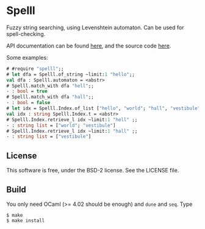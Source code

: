 # Spelll

Fuzzy string searching, using Levenshtein automaton. Can be used for spell-checking.

API documentation can be found [here](http://c-cube.github.io/spelll/),
and the source code [here](https://github.com/c-cube/spelll).

Some examples:

```ocaml
# #require "spelll";;
# let dfa = Spelll.of_string ~limit:1 "hello";;
val dfa : Spelll.automaton = <abstr>
# Spelll.match_with dfa "hell";;
- : bool = true
# Spelll.match_with dfa "hall";;
- : bool = false
# let idx = Spelll.Index.of_list ["hello", "world"; "hall", "vestibule"];;
val idx : string Spelll.Index.t = <abstr>
# Spelll.Index.retrieve_l idx ~limit:1 "hell" ;;
- : string list = ["world"; "vestibule"]
# Spelll.Index.retrieve_l idx ~limit:1 "hall" ;;
- : string list = ["vestibule"]
```


## License

This software is free, under the BSD-2 license. See the LICENSE file.

## Build

You only need OCaml (>= 4.02 should be enough) and `dune` and `seq`. Type

```
$ make
$ make install
```

